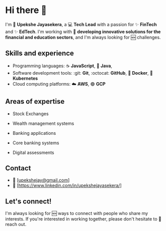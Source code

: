 # Hi there 👋

I'm :raising_hand: **Upekshe Jayasekera**, a :computer: **Tech Lead** with a passion for :sparkles: **FinTech** and :sparkles: **EdTech**. I'm working with :construction: **developing innovative solutions for the financial and education sectors**, and I'm always looking for :new: challenges.

## Skills and experience

* Programming languages: :coffee: **JavaScript**, :green_apple: **Java**,
* Software development tools: :git: **Git**, :octocat: **GitHub**, :whale: **Docker**, :tulip: **Kubernetes**
* Cloud computing platforms: :cloud: **AWS**, :green_circle: **GCP**

## Areas of expertise

* Stock Exchanges
* Wealth management systems
* Banking applications
* Core banking systems

* Digital assessments

## Contact

* :email: [upekshejay@gmail.com]
* :link: [https://www.linkedin.com/in/upekshejayasekera/]
<!--
* :bird: [your Twitter handle]
-->

## Let's connect!

I'm always looking for :new: ways to connect with people who share my interests. If you're interested in working together, please don't hesitate to :wave: reach out.

<!--
**Upekshe/Upekshe** is a ✨ _special_ ✨ repository because its `README.md` (this file) appears on your GitHub profile.

Here are some ideas to get you started:

- 🔭 I’m currently working on ...
- 🌱 I’m currently learning ...
- 👯 I’m looking to collaborate on ...
- 🤔 I’m looking for help with ...
- 💬 Ask me about ...
- 📫 How to reach me: ...
- 😄 Pronouns: ...
- ⚡ Fun fact: ...
-->
